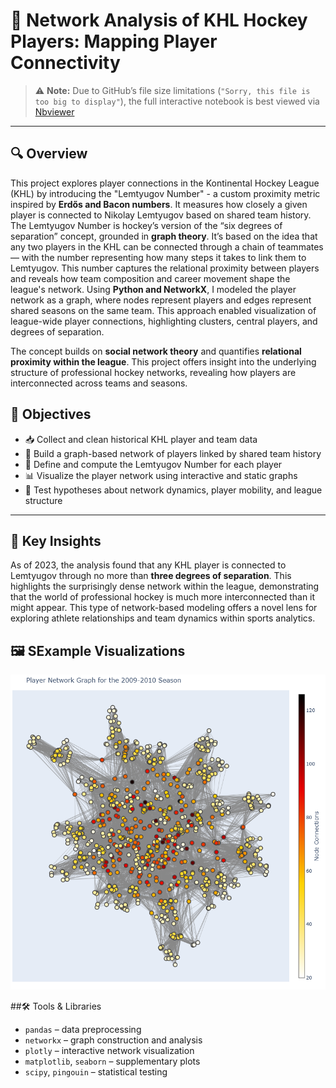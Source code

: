 # 🏒 Network Analysis of KHL Hockey Players: Mapping Player Connectivity


> ⚠️ **Note:** Due to GitHub’s file size limitations (`"Sorry, this file is too big to display"`), the full interactive notebook is best viewed via [Nbviewer](https://nbviewer.org/github/diana-legrand/pet_projects/blob/main/hockey_project/network_analysis_hockey.ipynb) 

---

## 🔍 Overview

This project explores player connections in the Kontinental Hockey League (KHL) by introducing the "Lemtyugov Number" - a custom proximity metric inspired by **Erdős and Bacon numbers**. It measures how closely a given player is connected to Nikolay Lemtyugov based on shared team history. The Lemtyugov Number is hockey’s version of the “six degrees of separation” concept, grounded in **graph theory**. It’s based on the idea that any two players in the KHL can be connected through a chain of teammates — with the number representing how many steps it takes to link them to Lemtyugov. This number captures the relational proximity between players and reveals how team composition and career movement shape the league's network.  Using **Python and NetworkX**, I modeled the player network as a graph, where nodes represent players and edges represent shared seasons on the same team. This approach enabled visualization of league-wide player connections, highlighting clusters, central players, and degrees of separation.

The concept builds on **social network theory** and quantifies **relational proximity within the league**. This project offers insight into the underlying structure of professional hockey networks, revealing how players are interconnected across teams and seasons.


## 🎯 Objectives

- 📥 Collect and clean historical KHL player and team data
- 🧩 Build a graph-based network of players linked by shared team history
- 🔢 Define and compute the Lemtyugov Number for each player
- 📊 Visualize the player network using interactive and static graphs
- 🧪 Test hypotheses about network dynamics, player mobility, and league structure  
---

## 🔑 Key Insights

As of 2023, the analysis found that any KHL player is connected to Lemtyugov through no more than **three degrees of separation**.  This highlights the surprisingly dense network within the league, demonstrating that the world of professional hockey is much more interconnected than it might appear.  This type of network-based modeling offers a novel lens for exploring athlete relationships and team dynamics within sports analytics.


## 🖼️ SExample Visualizations

![Screenshot or GIF of network graph](https://github.com/diana-legrand/pet_projects/blob/main/hockey_project/network_graph.png)


##🛠️ Tools & Libraries

- `pandas` – data preprocessing  
- `networkx` – graph construction and analysis  
- `plotly` – interactive network visualization  
- `matplotlib`, `seaborn` – supplementary plots  
- `scipy`, `pingouin` – statistical testing
